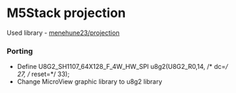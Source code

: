 # M5Stack projection

Used library - [menehune23/projection](https://github.com/menehune23/projection)

### Porting
- Define U8G2_SH1107_64X128_F_4W_HW_SPI u8g2(U8G2_R0,14, /* dc=*/ 27, /* reset=*/ 33);
- Change MicroView graphic library to u8g2 library